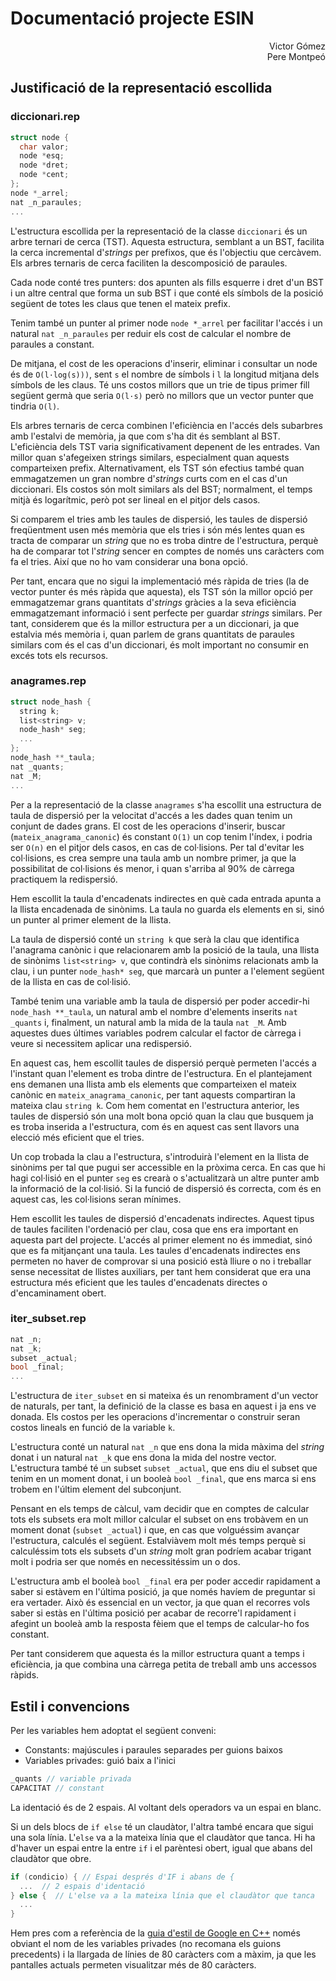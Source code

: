 
# Documentació projecte ESIN

<div style="text-align: right"> Victor Gómez<br> Pere Montpeó </div>

## Justificació de la representació escollida

### diccionari.rep

```cpp
struct node {
  char valor;
  node *esq;
  node *dret;
  node *cent;
};
node *_arrel;
nat _n_paraules;
...
```

L'estructura escollida per la representació de la classe `diccionari` és un arbre ternari de cerca (TST). Aquesta estructura, semblant a un BST, facilita la cerca incremental d'_strings_ per prefixos, que és l'objectiu que cercàvem. Els arbres ternaris de cerca faciliten la descomposició de paraules.

Cada node conté tres punters: dos apunten als fills esquerre i dret d'un BST i un altre central que forma un sub BST i que conté els símbols de la posició següent de totes les claus que tenen el mateix prefix.

Tenim també un punter al primer node `node *_arrel` per facilitar l'accés i un natural `nat _n_paraules` per reduir els cost de calcular el nombre de paraules a constant.

De mitjana, el cost de les operacions d'inserir, eliminar i consultar un node és de `O(l·log(s)))`, sent `s` el nombre de símbols i `l` la longitud mitjana dels símbols de les claus. Té uns costos millors que un trie de tipus primer fill següent germà que seria `O(l·s)` però no millors que un vector punter que tindria `O(l)`.

Els arbres ternaris de cerca combinen l'eficiència en l'accés dels subarbres amb l'estalvi de memòria, ja que com s'ha dit és semblant al BST. L'eficiència dels TST varia significativament depenent de les entrades. Van millor quan s'afegeixen strings similars, especialment quan aquests comparteixen prefix. Alternativament, els TST són efectius també quan emmagatzemen un gran nombre d'_strings_ curts com en el cas d'un diccionari. Els costos són molt similars als del BST; normalment, el temps mitjà és logarítmic, però pot ser lineal en el pitjor dels casos.

Si comparem el tries amb les taules de dispersió, les taules de dispersió freqüentment usen més memòria que els tries i són més lentes quan es tracta de comparar un _string_ que no es troba dintre de l'estructura, perquè ha de comparar tot l'_string_ sencer en comptes de només uns caràcters com fa el tries. Així que no ho vam considerar una bona opció.

Per tant, encara que no sigui la implementació més ràpida de tries (la de vector punter és més ràpida que aquesta), els TST són la millor opció per emmagatzemar grans quantitats d'_strings_ gràcies a la seva eficiència emmagatzemant informació i sent perfecte per guardar _strings_ similars. Per tant, considerem que és la millor estructura per a un diccionari, ja que estalvia més memòria i, quan parlem de grans quantitats de paraules similars com és el cas d'un diccionari, és molt important no consumir en excés tots els recursos.

### anagrames.rep

```cpp
struct node_hash {
  string k;
  list<string> v;
  node_hash* seg;
  ...
};
node_hash **_taula;
nat _quants;
nat _M;
...
```

Per a la representació de la classe `anagrames` s'ha escollit una estructura de taula de dispersió per la velocitat d'accés a les dades quan tenim un conjunt de dades grans. El cost de les operacions d'inserir, buscar (`mateix_anagrama_canonic`) és constant `O(1)` un cop tenim l'índex, i podria ser `O(n)` en el pitjor dels casos, en cas de col·lisions. Per tal d'evitar les col·lisions, es crea sempre una taula amb un nombre primer, ja que la possibilitat de col·lisions és menor, i quan s'arriba al 90% de càrrega practiquem la redispersió.

Hem escollit la taula d'encadenats indirectes en què cada entrada apunta a la llista encadenada de sinònims. La taula no guarda els elements en si, sinó un punter al primer element de la llista.

La taula de dispersió conté un `string k` que serà la clau que identifica l'anagrama canònic i que relacionarem amb la posició de la taula, una llista de sinònims `list<string> v`, que contindrà els sinònims relacionats amb la clau, i un punter `node_hash* seg`,  que marcarà un punter a l'element següent de la llista en cas de col·lisió.

També tenim una variable amb la taula de dispersió per poder accedir-hi `node_hash **_taula`, un natural amb el nombre d'elements inserits `nat _quants` i, finalment, un natural amb la mida de la taula `nat _M`. Amb aquestes dues últimes variables podrem calcular el factor de càrrega i veure si necessitem aplicar una redispersió.

En aquest cas, hem escollit taules de dispersió perquè permeten l'accés a l'instant quan l'element es troba dintre de l'estructura. En el plantejament ens demanen una llista amb els elements que comparteixen el mateix canònic en `mateix_anagrama_canonic`, per tant aquests compartiran la mateixa clau `string k`. Com hem comentat en l'estructura anterior, les taules de dispersió són una molt bona opció quan la clau que busquem ja es troba inserida a l'estructura, com és en aquest cas sent llavors una elecció més eficient que el tries.

Un cop trobada la clau a l'estructura, s'introduirà l'element en la llista de sinònims per tal que pugui ser accessible en la pròxima cerca. En cas que hi hagi col·lisió en el punter `seg` es crearà o s'actualitzarà un altre punter amb la informació de la col·lisió. Si la funció de dispersió és correcta, com és en aquest cas, les col·lisions seran mínimes.

Hem escollit les taules de dispersió d'encadenats indirectes. Aquest tipus de taules faciliten l'ordenació per clau, cosa que ens era important en aquesta part del projecte. L'accés al primer element no és immediat, sinó que es fa mitjançant una taula. Les taules d'encadenats indirectes ens permeten no haver de comprovar si una posició està lliure o no i treballar sense necessitat de llistes auxiliars, per tant hem considerat que era una estructura més eficient que les taules d'encadenats directes o d'encaminament obert.

### iter_subset.rep

```cpp
nat _n;
nat _k;
subset _actual;
bool _final;
...
```

L'estructura de `iter_subset` en si mateixa és un renombrament d'un vector de naturals, per tant, la definició de la classe es basa en aquest i ja ens ve donada. Els costos per les operacions d'incrementar o construir seran costos lineals en funció de la variable `k`.

L'estructura conté un natural `nat _n` que ens dona la mida màxima del _string_ donat i un natural `nat _k` que ens dona la mida del nostre vector. L'estructura també té un subset `subset _actual`, que ens diu el subset que tenim en un moment donat, i un booleà `bool _final`, que ens marca si ens trobem en l'últim element del subconjunt.

Pensant en els temps de càlcul, vam decidir que en comptes de calcular tots els subsets era molt millor calcular el subset on ens trobàvem en un moment donat (`subset _actual`) i que, en cas que volguéssim avançar l'estructura, calculés el següent. Estalviàvem molt més temps perquè si calculéssim tots els subsets d'un _string_ molt gran podríem acabar trigant molt i podria ser que només en necessitéssim un o dos.

L'estructura amb el booleà `bool _final` era per poder accedir rapidament a saber si estàvem en l'última posició, ja que només havíem de preguntar si era vertader. Això és essencial en un vector, ja que quan el recorres vols saber si estàs en l'última posició per acabar de recorre'l rapidament i afegint un booleà amb la resposta fèiem que el temps de calcular-ho fos constant.

Per tant considerem que aquesta és la millor estructura quant a temps i eficiència, ja que combina una càrrega petita de treball amb uns accessos ràpids.

## Estil i convencions

Per les variables hem adoptat el següent conveni:

- Constants: majúscules i paraules separades per guions baixos
- Variables privades: guió baix a l'inici

```cpp
_quants // variable privada
CAPACITAT // constant
```

La identació és de 2 espais. Al voltant dels operadors va un espai en blanc.

Si un dels blocs de `if else` té un claudàtor, l'altra també encara que sigui una sola línia. L'`else` va a la mateixa línia que el claudàtor que tanca. Hi ha d'haver un espai entre la entre `if` i el parèntesi obert, igual que abans del claudàtor que obre.

```cpp
if (condicio) { // Espai després d'IF i abans de {
  ...  // 2 espais d'identació
} else {  // L'else va a la mateixa línia que el claudàtor que tanca
  ...
}
```

Hem pres com a referència de la [guia d'estil de Google en C++](http://google.github.io/styleguide/cppguide.html) només obviant el nom de les variables privades (no recomana els guions precedents) i la llargada de línies de 80 caràcters com a màxim, ja que les pantalles actuals permeten visualitzar més de 80 caràcters.